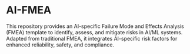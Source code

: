 # AI-FMEA
This repository provides an AI-specific Failure Mode and Effects Analysis (FMEA) template to identify, assess, and mitigate risks in AI/ML systems. Adapted from traditional FMEA, it integrates AI-specific risk factors for enhanced reliability, safety, and compliance.
